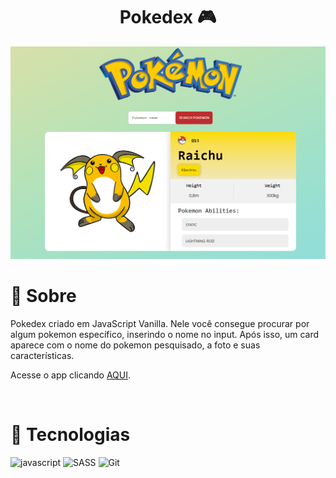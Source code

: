<h1 align="center">Pokedex 🎮</h1>

<img src="./assets/pokedex.png" />

<br>

# 🤔 Sobre

<p>Pokedex criado em JavaScript Vanilla. Nele você consegue procurar por algum pokemon específico, inserindo o nome no input. Após isso, um card aparece com o nome do pokemon pesquisado, a foto e suas características.</p>

Acesse o app clicando [AQUI](https://1maatheus.github.io/pokedex-js-vanilla).

<br>

# 🚀 Tecnologias

![javascript](https://img.shields.io/badge/Javascript-000?style=for-the-badge&logo=javascript)
![SASS](https://img.shields.io/badge/sass-000?style=for-the-badge&logo=sass)
![Git](https://img.shields.io/badge/git-000?style=for-the-badge&logo=git)
